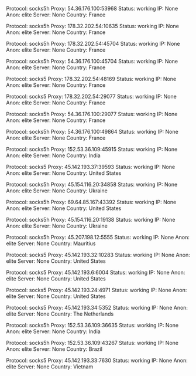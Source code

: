 Protocol: socks5h
Proxy: 54.36.176.100:53968
Status: working
IP: None
Anon: elite
Server: None
Country: France

Protocol: socks5h
Proxy: 178.32.202.54:10635
Status: working
IP: None
Anon: elite
Server: None
Country: France

Protocol: socks5h
Proxy: 178.32.202.54:45704
Status: working
IP: None
Anon: elite
Server: None
Country: France

Protocol: socks5h
Proxy: 54.36.176.100:45704
Status: working
IP: None
Anon: elite
Server: None
Country: France

Protocol: socks5
Proxy: 178.32.202.54:48169
Status: working
IP: None
Anon: elite
Server: None
Country: France

Protocol: socks5
Proxy: 178.32.202.54:29077
Status: working
IP: None
Anon: elite
Server: None
Country: France

Protocol: socks5h
Proxy: 54.36.176.100:29077
Status: working
IP: None
Anon: elite
Server: None
Country: France

Protocol: socks5h
Proxy: 54.36.176.100:49864
Status: working
IP: None
Anon: elite
Server: None
Country: France

Protocol: socks5h
Proxy: 152.53.36.109:45915
Status: working
IP: None
Anon: elite
Server: None
Country: India

Protocol: socks5
Proxy: 45.142.193.37:39593
Status: working
IP: None
Anon: elite
Server: None
Country: United States

Protocol: socks5h
Proxy: 45.154.116.20:34858
Status: working
IP: None
Anon: elite
Server: None
Country: Ukraine

Protocol: socks5h
Proxy: 69.64.85.167:43392
Status: working
IP: None
Anon: elite
Server: None
Country: United States

Protocol: socks5h
Proxy: 45.154.116.20:19138
Status: working
IP: None
Anon: elite
Server: None
Country: Ukraine

Protocol: socks5h
Proxy: 45.207.198.12:5555
Status: working
IP: None
Anon: elite
Server: None
Country: Mauritius

Protocol: socks5
Proxy: 45.142.193.32:10283
Status: working
IP: None
Anon: elite
Server: None
Country: United States

Protocol: socks5
Proxy: 45.142.193.6:6004
Status: working
IP: None
Anon: elite
Server: None
Country: United States

Protocol: socks5
Proxy: 45.142.193.24:4971
Status: working
IP: None
Anon: elite
Server: None
Country: United States

Protocol: socks5
Proxy: 45.142.193.34:5352
Status: working
IP: None
Anon: elite
Server: None
Country: The Netherlands

Protocol: socks5h
Proxy: 152.53.36.109:36635
Status: working
IP: None
Anon: elite
Server: None
Country: India

Protocol: socks5h
Proxy: 152.53.36.109:43267
Status: working
IP: None
Anon: elite
Server: None
Country: Brazil

Protocol: socks5
Proxy: 45.142.193.33:7630
Status: working
IP: None
Anon: elite
Server: None
Country: Vietnam

